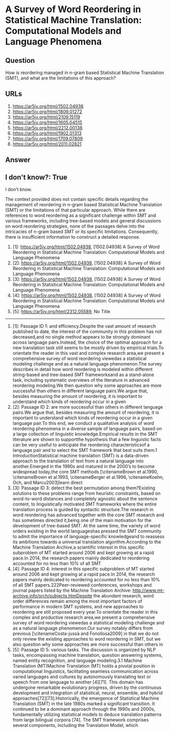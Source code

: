 # A Survey of Word Reordering in Statistical Machine Translation: Computational Models and Language Phenomena

## Question

How is reordering managed in n-gram based Statistical Machine Translation (SMT), and what are the limitations of this approach?

## URLs

1. https://ar5iv.org/html/1502.04938
2. https://ar5iv.org/html/1809.01272
3. https://ar5iv.org/html/2109.15119
4. https://ar5iv.org/html/1605.04515
5. https://ar5iv.org/html/2212.00138
6. https://ar5iv.org/html/1902.01313
7. https://ar5iv.org/html/1709.07809
8. https://ar5iv.org/html/2011.02821

## Answer

## I don't know?: True

I don't know. 

The context provided does not contain specific details regarding the management of reordering in n-gram based Statistical Machine Translation (SMT) or the limitations of that particular approach. While there are references to word reordering as a significant challenge within SMT and various frameworks, including tree-based models and general discussions on word reordering strategies, none of the passages delve into the intricacies of n-gram based SMT or its specific limitations. Consequently, there is insufficient information to construct a detailed response.

1. [1]:  https://ar5iv.org/html/1502.04938, [1502.04938] A Survey of Word Reordering in Statistical Machine Translation: Computational Models and Language Phenomena
2. [2]:  https://ar5iv.org/html/1502.04938, [1502.04938] A Survey of Word Reordering in Statistical Machine Translation: Computational Models and Language Phenomena
3. [3]:  https://ar5iv.org/html/1502.04938, [1502.04938] A Survey of Word Reordering in Statistical Machine Translation: Computational Models and Language Phenomena
4. [4]:  https://ar5iv.org/html/1502.04938, [1502.04938] A Survey of Word Reordering in Statistical Machine Translation: Computational Models and Language Phenomena
5. [5]:  https://ar5iv.org/html/2312.05589, No Title
---
1. [1]:  Passage ID 1: and efficiency.Despite the vast amount of research published to date, the interest of the community in this problem has not decreased,and no single method appears to be strongly dominant across language pairs.Instead, the choice of the optimal approach for a new translation task still seems to be mostly driven by empirical trials.To orientate the reader in this vast and complex research area,we present a comprehensive survey of word reordering viewedas a statistical modeling challenge and as a natural language phenomenon.The survey describes in detail how word reordering is modeled within different string-based and tree-based SMT frameworksand as a stand-alone task, including systematic overviews of the literature in advanced reordering modeling.We then question why some approaches are more successful than others in different language pairs.We argue that, besides measuring the amount of reordering, it is important to understand which kinds of reordering occur in a given
2. [2]:  Passage ID 2: are more successful than others in different language pairs.We argue that, besides measuring the amount of reordering, it is important to understand which kinds of reordering occur in a given language pair.To this end, we conduct a qualitative analysis of word reordering phenomena in a diverse sample of language pairs, based on a large collection of linguistic knowledge.Empirical results in the SMT literature are shown to supportthe hypothesis that a few linguistic facts can be very useful to anticipate the reordering characteristicsof a language pair and to select the SMT framework that best suits them.1 IntroductionStatistical machine translation (SMT) is a data-driven approach to the translation of text from a natural language into another.Emerged in the 1990s and matured in the 2000’s to become widespread today,the core SMT methods [\citenameBrown et al.1990, \citenameBrown et al.1993, \citenameBerger et al.1996, \citenameKoehn, Och, and Marcu2003]learn direct
3. [3]:  Passage ID 3: detect the best permutation among them?Existing solutions to these problems range from heuristic constraints, based on word-to-word distances and completely agnostic about the sentence content, to linguistically motivated SMT frameworks where the entire translation process is guided by syntactic structure.The research in word reordering has advanced together with the core SMT research and has sometimes directed it,being one of the main motivation for the development of tree-based SMT. At the same time, the variety of word orders existing in the world languageshas pressed the SMT community to admit the importance of language-specific knowledgeand to reassess its ambitions towards a universal translation algorithm.According to the Machine Translation Archive,a scientific interest in this specific subproblem of MT started around 2006 and kept growing at a rapid pace.In 2014, the research papers mainly dedicated to reordering accounted for no less than 10% of all SMT
4. [4]:  Passage ID 4: interest in this specific subproblem of MT started around 2006 and kept growing at a rapid pace.In 2014, the research papers mainly dedicated to reordering accounted for no less than 10% of all SMT papers.222Peer-reviewed conferences, workshops and journal papers listed by the Machine Translation Archive: http://www.mt-archive.info/srch/subjects.htmDespite the abundant research, word order differences remain among the most important factors of performance in modern SMT systems, and new approaches to reordering are still proposed every year.To orientate the reader in this complex and productive research area,we present a comprehensive survey of word reordering viewedas a statistical modeling challenge and as a natural language phenomenon.Our survey notably differs from previous [\citenameCosta-jussà and Fonollosa2009] in that we do not only review the existing approaches to word reordering in SMT, but we also question why some approaches are more successful than others in
5. [5]:  Passage ID 5: various tasks. The discussion is organized by NLP tasks, encompassing machine translation, question answering systems, named entity recognition, and language modeling.3.1 Machine Translation (MT)Machine Translation (MT) holds a pivotal position in computational linguistics, facilitating seamless communication across varied languages and cultures by autonomously translating text or speech from one language to another [4][71]. This domain has undergone remarkable evolutionary progress, driven by the continuous development and integration of statistical, neural, ensemble, and hybrid approaches[72][73].Historically, the emergence of Statistical Machine Translation (SMT) in the late 1980s marked a significant transition. It continued to be a dominant approach through the 1990s and 2000s, fundamentally utilizing statistical models to deduce translation patterns from large bilingual corpora [74]. The SMT framework comprises several components, including the Translation Model, which